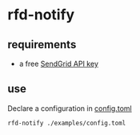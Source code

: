 # rfd-notify

## requirements

- a free [SendGrid API key](https://sendgrid.com/pricing/)

## use

Declare a configuration in [config.toml](./examples/config.toml)

```shell
rfd-notify ./examples/config.toml
```
